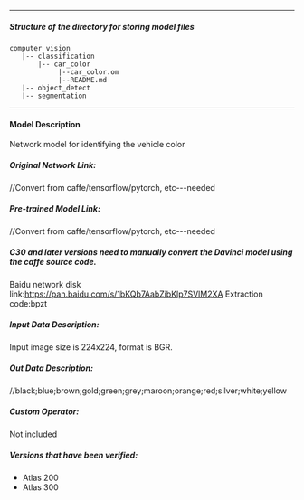 *******************************************************************************
##### Structure of the directory for storing model files
```
computer_vision
   |-- classification
       |-- car_color
            |--car_color.om
            |--README.md
   |-- object_detect
   |-- segmentation
```
*******************************************************************************
#### Model Description

Network model for identifying the vehicle color

##### Original Network Link:

//Convert from caffe/tensorflow/pytorch, etc---needed

##### Pre-trained Model Link:

//Convert from caffe/tensorflow/pytorch, etc---needed

##### C30 and later versions need to manually convert the Davinci model using the caffe source code.

Baidu network disk link:https://pan.baidu.com/s/1bKQb7AabZibKlp7SVlM2XA Extraction code:bpzt

##### Input Data Description:

Input image size is 224x224, format is BGR.

##### Out Data Description:

//black;blue;brown;gold;green;grey;maroon;orange;red;silver;white;yellow

##### Custom Operator:

Not included

##### Versions that have been verified: 

- Atlas 200
- Atlas 300
